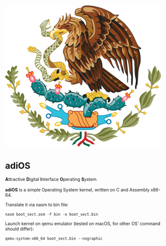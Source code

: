 ![adiOS logo](./img/mexlogo.png)
# adiOS

<b>A</b>ttractive <b>D</b>igital <b>I</b>nterface <b>O</b>perating <b>S</b>ystem<br><br>
<b>adiOS</b> is a simple Operating System kernel, written on C and Assembly x86-64.

[//]: # (## Contents)

Translate it via nasm to bin file:
```shell
nasm boot_sect.asm -f bin -o boot_sect.bin
```

Launch kernel on qemu emulator (tested on macOS, for other OS' command should differ):
```shell
qemu-system-x86_64 boot_sect.bin --nographic
```
